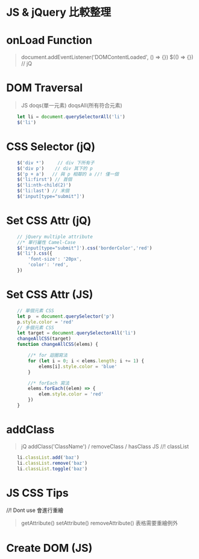 # JS & jQuery 比較整理

# onLoad Function
> document.addEventListener('DOMContentLoaded', () => {}) 
> $(() => {})  // jQ

# DOM Traversal
> JS doqs(單一元素) doqsAll(所有符合元素)
```js
    let li = document.querySelectorAll('li')
    $('li')
```

# CSS Selector (jQ)
```js
    $('div *')     // div 下所有子
    $('div p')    // div 其下的 p 
    $('p + a')   // 與 p 相鄰的 a //! 僅一個
    $('li:first') // 首個
    $('li:nth-child(2)')
    $('li:last') // 末個
    $('input[type="submit"]') 
```

# Set CSS Attr (jQ)
```js
    // jQuery multiple attribute
    //* 單行屬性 Camel-Case
    $('input[type="submit"]').css('borderColor','red')
    $('li').css({
        'font-size': '20px',
        'color': 'red',
    })
```

# Set CSS Attr (JS)
```js
    // 單個元素 CSS
    let p  = document.querySelector('p')
    p.style.color = 'red'
    // 多個元素 CSS
    let target = document.querySelectorAll('li')
    changeAllCSS(target)
    function changeAllCSS(elems) {

        //* for 迴圈寫法
        for (let i = 0; i < elems.length; i += 1) {
            elems[i].style.color = 'blue'
        }

        //* forEach 寫法
        elems.forEach((elem) => {
            elem.style.color = 'red'
        })
    }
```

# addClass
> jQ addClass('ClassName') / removeClass / hasClass
> JS //! classList
```js
    li.classList.add('baz')
    li.classList.remove('baz')
    li.classList.toggle('baz')
```

# JS CSS Tips
//! Dont use 會進行重繪
> getAttribute()
> setAttribute()
> removeAttribute()
> 表格需要重繪例外

# Create DOM (JS)

